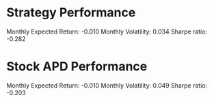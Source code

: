 # Strategy Performance
Monthly Expected Return: -0.010
Monthly Volatility: 0.034
Sharpe ratio: -0.282
# Stock APD Performance
Monthly Expected Return: -0.010
Monthly Volatility: 0.049
Sharpe ratio: -0.203
